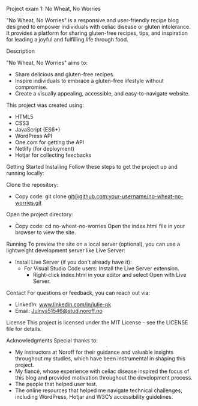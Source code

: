 Project exam 1: No Wheat, No Worries

"No Wheat, No Worries" is a responsive and user-friendly recipe blog designed to empower individuals with celiac disease or gluten intolerance. It provides a platform for sharing gluten-free recipes, tips, and inspiration for leading a joyful and fulfilling life through food.


Description

"No Wheat, No Worries" aims to:
- Share delicious and gluten-free recipes.
- Inspire individuals to embrace a gluten-free lifestyle without compromise.
- Create a visually appealing, accessible, and easy-to-navigate website.
  

This project was created using:

- HTML5
- CSS3
- JavaScript (ES6+)
- WordPress API
- One.com for getting the API
- Netlify (for deployment)
- Hotjar for collecting feecbacks

Getting Started
Installing
Follow these steps to get the project up and running locally:

Clone the repository:
- Copy code:
    git clone [git@github.com:your-username/no-wheat-no-worries.git](https://github.com/JulieKristoffersen/Exam1-No-Wheat-No-Worries.git)
  
Open the project directory:

- Copy code:
    cd no-wheat-no-worries
    Open the index.html file in your browser to view the site.

Running
To preview the site on a local server (optional), you can use a lightweight development server like Live Server:

- Install Live Server (if you don't already have it):
    - For Visual Studio Code users: Install the Live Server extension.
        - Right-click index.html in your editor and select Open with Live Server.

Contact
For questions or feedback, you can reach out via:
- LinkedIn: www.linkedin.com/in/julie-nk
- Email: Julnys51546@stud.noroff.no

License
This project is licensed under the MIT License - see the LICENSE file for details.

Acknowledgments
Special thanks to:
- My instructors at Noroff for their guidance and valuable insights throughout my studies, which have been instrumental in shaping this project.
- My fiancé, whose experience with celiac disease inspired the focus of this blog and provided motivation throughout the development process.
- The people that helped user test.
- The online resources that helped me navigate technical challenges, including WordPress, Hotjar and W3C’s accessibility guidelines.
